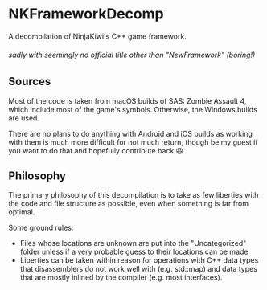 # NKFrameworkDecomp
A decompilation of NinjaKiwi's C++ game framework. <h6>sadly with seemingly no official title other than "NewFramework" (boring!)</h6>

## Sources
Most of the code is taken from macOS builds of SAS: Zombie Assault 4, which include most of the game's symbols. Otherwise, the Windows builds are used.

There are no plans to do anything with Android and iOS builds as working with them is much more difficult for not much return, though be my guest if you want to do that and hopefully contribute back 😃

## Philosophy
The primary philosophy of this decompilation is to take as few liberties with the code and file structure as possible, even when something is far from optimal.

Some ground rules:
- Files whose locations are unknown are put into the "Uncategorized" folder unless if a very probable guess to their locations can be made.
- Liberties can be taken within reason for operations with C++ data types that disassemblers do not work well with (e.g. std::map) and data types that are mostly inlined by the compiler (e.g. most interfaces).
